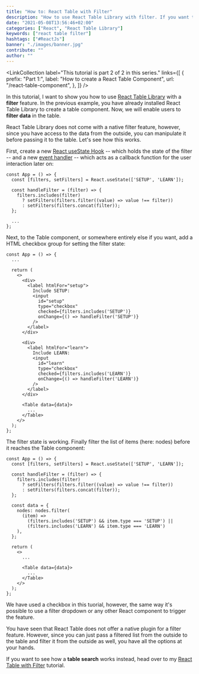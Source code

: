 ```yaml
---
title: "How to: React Table with Filter"
description: "How to use React Table Library with filter. If you want to filter your table data ..."
date: "2021-05-08T13:56:46+02:00"
categories: ["React", "React Table Library"]
keywords: ["react table filter"]
hashtags: ["#ReactJs"]
banner: "./images/banner.jpg"
contribute: ""
author: ""
---
```


<Sponsorship />

<LinkCollection
  label="This tutorial is part 2 of 2 in this series."
  links={[
    {
      prefix: "Part 1:",
      label: "How to create a React Table Component",
      url: "/react-table-component",
    },
  ]}
/>

In this tutorial, I want to show you how to use [React Table Library](https://react-table-library.com) with a **filter** feature. In the previous example, you have already installed React Table Library to create a table component. Now, we will enable users to **filter data** in the table.

React Table Library does not come with a native filter feature, however, since you have access to the data from the outside, you can manipulate it before passing it to the table. Let's see how this works.

First, create a new [React useState Hook](/react-usestate-hook) -- which holds the state of the filter -- and a new [event handler](/react-event-handler) -- which acts as a callback function for the user interaction later on:

```javascript{2,4-6}
const App = () => {
  const [filters, setFilters] = React.useState(['SETUP', 'LEARN']);

  const handleFilter = (filter) => {
    filters.includes(filter)
      ? setFilters(filters.filter((value) => value !== filter))
      : setFilters(filters.concat(filter));
  };

  ...
};
```

Next, to the Table component, or somewhere entirely else if you want, add a HTML checkbox group for setting the filter state:

```javascript{6-28}
const App = () => {
  ...

  return (
    <>
      <div>
        <label htmlFor="setup">
          Include SETUP:
          <input
            id="setup"
            type="checkbox"
            checked={filters.includes('SETUP')}
            onChange={() => handleFilter('SETUP')}
          />
        </label>
      </div>

      <div>
        <label htmlFor="learn">
          Include LEARN:
          <input
            id="learn"
            type="checkbox"
            checked={filters.includes('LEARN')}
            onChange={() => handleFilter('LEARN')}
          />
        </label>
      </div>

      <Table data={data}>
        ...
      </Table>
    </>
  );
};
```

The filter state is working. Finally filter the list of items (here: nodes) before it reaches the Table component:

```javascript{10-16}
const App = () => {
  const [filters, setFilters] = React.useState(['SETUP', 'LEARN']);

  const handleFilter = (filter) => {
    filters.includes(filter)
      ? setFilters(filters.filter((value) => value !== filter))
      : setFilters(filters.concat(filter));
  };

  const data = {
    nodes: nodes.filter(
      (item) =>
        (filters.includes('SETUP') && item.type === 'SETUP') ||
        (filters.includes('LEARN') && item.type === 'LEARN')
    ),
  };

  return (
    <>
      ...

      <Table data={data}>
        ...
      </Table>
    </>
  );
};
```

We have used a checkbox in this tuorial, however, the same way it's possible to use a filter dropdown or any other React component to trigger the feature.

You have seen that React Table does not offer a native plugin for a filter feature. However, since you can just pass a filtered list from the outside to the table and filter it from the outside as well, you have all the options at your hands.

If you want to see how a **table search** works instead, head over to my [React Table with Filter](/react-table-search) tutorial.
